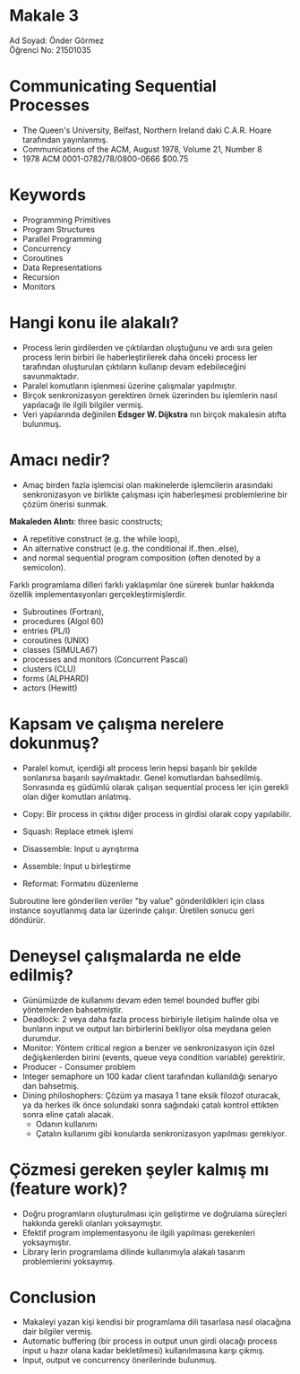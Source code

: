 # Makale 3

Ad Soyad: Önder Görmez  
Öğrenci No: 21501035

# Communicating Sequential Processes

* The Queen's University, Belfast, Northern Ireland daki C.A.R. Hoare tarafından yayınlanmış.
* Communications of the ACM, August 1978, Volume 21, Number 8
* 1978 ACM 0001-0782/78/0800-0666 $00.75

# Keywords

* Programming Primitives
* Program Structures
* Parallel Programming
* Concurrency
* Coroutines
* Data Representations
* Recursion
* Monitors

# Hangi konu ile alakalı?

* Process lerin girdilerden ve çıktılardan oluştuğunu ve ardı sıra gelen process lerin birbiri ile haberleştirilerek daha önceki process ler tarafından oluşturulan çıktıların kullanıp devam edebileceğini savunmaktadır. 
* Paralel komutların işlenmesi üzerine çalışmalar yapılmıştır.
* Birçok senkronizasyon gerektiren örnek üzerinden bu işlemlerin nasıl yapılacağı ile ilgili bilgiler vermiş.
* Veri yapılarında değinilen **Edsger W. Dijkstra** nın birçok makalesin atıfta bulunmuş.

# Amacı nedir?

* Amaç birden fazla işlemcisi olan makinelerde işlemcilerin arasındaki senkronizasyon ve birlikte çalışması için haberleşmesi problemlerine bir çözüm önerisi sunmak.

**Makaleden Alıntı**: three basic constructs;
* A repetitive construct (e.g. the while loop),
* An alternative construct (e.g. the conditional if..then..else),
* and normal sequential program composition (often denoted by a semicolon).

Farklı programlama dilleri farklı yaklaşımlar öne sürerek bunlar hakkında özellik implementasyonları gerçekleştirmişlerdir.
* Subroutines (Fortran), 
* procedures (Algol 60)
* entries (PL/I)
* coroutines (UNIX)
* classes (SIMULA67)
* processes and monitors (Concurrent Pascal)
* clusters (CLU)
* forms (ALPHARD) 
* actors (Hewitt)

# Kapsam ve çalışma nerelere dokunmuş?

* Paralel komut, içerdiği alt process lerin hepsi başarılı bir şekilde sonlanırsa başarılı sayılmaktadır.
Genel komutlardan bahsedilmiş. Sonrasında eş güdümlü olarak çalışan sequential process ler için gerekli olan diğer komutları anlatmış.
  
* Copy: Bir process in çıktısı diğer process in girdisi olarak copy yapılabilir.
* Squash: Replace etmek işlemi
* Disassemble: Input u ayrıştırma
* Assemble: Input u birleştirme
* Reformat: Formatını düzenleme

Subroutine lere gönderilen veriler "by value" gönderildikleri için class instance soyutlanmış data lar üzerinde çalışır. Üretilen sonucu geri döndürür.

# Deneysel çalışmalarda ne elde edilmiş?

* Günümüzde de kullanımı devam eden temel bounded buffer gibi yöntemlerden bahsetmiştir.
* Deadlock: 2 veya daha fazla process birbiriyle iletişim halinde olsa ve bunların input ve output ları birbirlerini bekliyor olsa meydana gelen durumdur.
* Monitor: Yöntem critical region a benzer ve senkronizasyon için özel değişkenlerden birini (events, queue veya condition variable) gerektirir.
* Producer - Consumer problem
* Integer semaphore un 100 kadar client tarafından kullanıldığı senaryo dan bahsetmiş.
* Dining philoshophers: Çözüm ya masaya 1 tane eksik filozof oturacak, ya da herkes ilk önce solundaki sonra sağındaki çatalı kontrol ettikten sonra eline çatalı alacak.
  * Odanın kullanımı
  * Çatalın kullanımı gibi konularda senkronizasyon yapılması gerekiyor.

# Çözmesi gereken şeyler kalmış mı (feature work)?

* Doğru programların oluşturulması için geliştirme ve doğrulama süreçleri hakkında gerekli olanları yoksaymıştır.
* Efektif program implementasyonu ile ilgili yapılması gerekenleri yoksaymıştır.
* Library lerin programlama dilinde kullanımıyla alakalı tasarım problemlerini yoksaymış.

# Conclusion

* Makaleyi yazan kişi kendisi bir programlama dili tasarlasa nasıl olacağına dair bilgiler vermiş.
* Automatic buffering (bir process in output unun girdi olacağı process input u hazır olana kadar bekletilmesi) kullanılmasına karşı çıkmış.
* Input, output ve concurrency önerilerinde bulunmuş.
